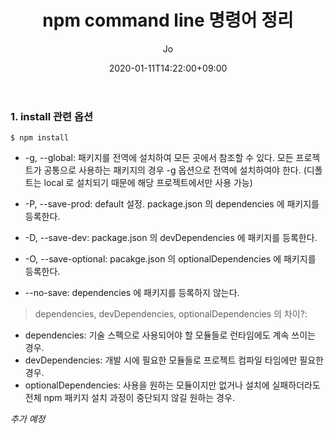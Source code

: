 ﻿---
layout: post
disqus_disabled: false
title: "npm command line 명령어 정리"
date: 2020-01-11T14:22:00+09:00
author: Jo
categories: java-script
tags: java-script npm install option commandline-tool cmd commandline
cover: "/assets/instacode.png"
---

### 1. install 관련 옵션
~~~
$ npm install
~~~  
* -g, --global: 패키지를 전역에 설치하여 모든 곳에서 참조할 수 있다. 모든 프로젝트가 공통으로 사용하는 패키지의 경우 -g 옵션으로 전역에 설치하여야 한다. (디폴트는  local 로 설치되기 때문에 해당 프로젝트에서만 사용 가능)  
  
* -P, --save-prod: default 설정. package.json 의 dependencies 에 패키지를 등록한다.  
* -D, --save-dev: package.json 의 devDependencies 에 패키지를 등록한다.  
* -O, --save-optional: pacakge.json 의 optionalDependencies 에 패키지를 등록한다.  
* --no-save: dependencies 에 패키지를 등록하지 않는다.
  
> dependencies, devDependencies, optionalDependencies 의 차이?:  
* dependencies: 기술 스펙으로 사용되어야 할 모듈들로 런타임에도 계속 쓰이는 경우.  
* devDependencies: 개발 시에 필요한 모듈들로 프로젝트 컴파일 타임에만 필요한 경우.  
* optionalDependencies: 사용을 원하는 모듈이지만 없거나 설치에 실패하더라도 전체 npm 패키지 설치 과정이 중단되지 않길 원하는 경우.  
  
*추가 예정*
